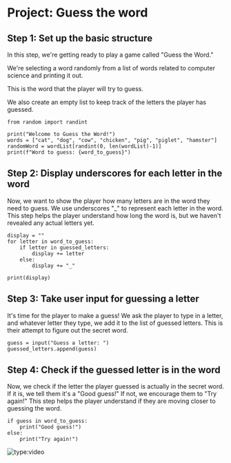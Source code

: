 # Project: Guess the word

## Step 1: Set up the basic structure

In this step, we're getting ready to play a game called "Guess the Word." 

We're selecting a word randomly from a list of words related to computer science and printing it out. 

This is the word that the player will try to guess. 

We also create an empty list to keep track of the letters the player has guessed.

    from random import randint

    print("Welcome to Guess the Word!")
    words = ["cat", "dog", "cow", "chicken", "pig", "piglet", "hamster"]
    randomWord = wordList[randint(0, len(wordList)-1)]
    print(f"Word to guess: {word_to_guess}")


## Step 2: Display underscores for each letter in the word

Now, we want to show the player how many letters are in the word they need to guess. We use underscores "_" to represent each letter in the word. This step helps the player understand how long the word is, but we haven't revealed any actual letters yet.

    display = ""
    for letter in word_to_guess:
        if letter in guessed_letters:
            display += letter
        else:
            display += "_"

    print(display)

## Step 3: Take user input for guessing a letter

It's time for the player to make a guess! We ask the player to type in a letter, and whatever letter they type, we add it to the list of guessed letters. This is their attempt to figure out the secret word.

    guess = input("Guess a letter: ")
    guessed_letters.append(guess)

## Step 4: Check if the guessed letter is in the word

Now, we check if the letter the player guessed is actually in the secret word. If it is, we tell them it's a "Good guess!" If not, we encourage them to "Try again!" This step helps the player understand if they are moving closer to guessing the word.

    if guess in word_to_guess:
        print("Good guess!")
    else:
        print("Try again!")


![type:video](https://www.youtube.com/embed/LXb3EKWsInQ)
